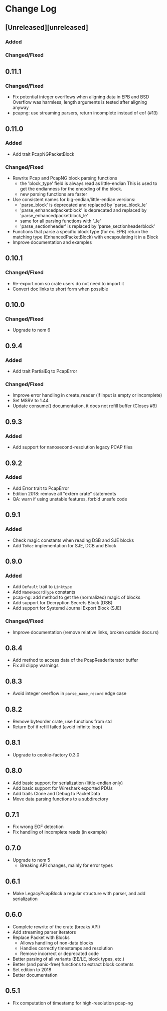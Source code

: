# Change Log

## [Unreleased][unreleased]

### Added

### Changed/Fixed

## 0.11.1

### Changed/Fixed

- Fix potential integer overflows when aligning data in EPB and BSD
  Overflow was harmless, length arguments is tested after aligning anyway
- pcapng: use streaming parsers, return incomplete instead of eof (#13)

## 0.11.0

### Added

- Add trait PcapNGPacketBlock

### Changed/Fixed

- Rewrite Pcap and PcapNG block parsing functions
  - the 'block_type' field is always read as little-endian
    This is used to get the endianness for the encoding of the block.
  - new parsing functions are faster
- Use consistent names for big-endian/little-endian versions:
  - 'parse_block' is deprecated and replaced by 'parse_block_le'
  - 'parse_enhancedpacketblock' is deprecated and replaced by 'parse_enhancedpacketblock_le'
  - same for all parsing functions with '_le'
  - 'parse_sectionheader' is replaced by 'parse_sectionheaderblock'
- Functions that parse a specific block type (for ex. EPB) return the matching type
  (EnhancedPacketBlock) with encapsulating it in a Block
- Improve documentation and examples

## 0.10.1

### Changed/Fixed

- Re-export nom so crate users do not need to import it
- Convert doc links to short form when possible

## 0.10.0

### Changed/Fixed

- Upgrade to nom 6

## 0.9.4

### Added

- Add trait PartialEq to PcapError

### Changed/Fixed

- Improve error handling in create_reader (if input is empty or incomplete)
- Set MSRV to 1.44
- Update consume() documentation, it does not refill buffer (Closes #9)

## 0.9.3

### Added

- Add support for nanosecond-resolution legacy PCAP files

## 0.9.2

### Added

- Add Error trait to PcapError
- Edition 2018: remove all "extern crate" statements
- QA: warn if using unstable features, forbid unsafe code

## 0.9.1

### Added

- Check magic constants when reading DSB and SJE blocks
- Add `ToVec` implementation for SJE, DCB and Block

## 0.9.0

### Added

- Add `Default` trait to `Linktype`
- Add `NameRecordType` constants
- pcap-ng: add method to get the (normalized) magic of blocks
- Add support for Decryption Secrets Block (DSB)
- Add support for Systemd Journal Export Block (SJE)

### Changed/Fixed

- Improve documentation (remove relative links, broken outside docs.rs)

## 0.8.4

- Add method to access data of the PcapReaderIterator buffer
- Fix all clippy warnings

## 0.8.3

- Avoid integer overflow in `parse_name_record` edge case

## 0.8.2

- Remove byteorder crate, use functions from std
- Return Eof if refill failed (avoid infinite loop)

## 0.8.1

- Upgrade to cookie-factory 0.3.0

## 0.8.0

- Add basic support for serialization (little-endian only)
- Add basic support for Wireshark exported PDUs
- Add traits Clone and Debug to PacketData
- Move data parsing functions to a subdirectory

## 0.7.1

- Fix wrong EOF detection
- Fix handling of incomplete reads (in example)

## 0.7.0

- Upgrade to nom 5
  - Breaking API changes, mainly for error types

## 0.6.1

- Make LegacyPcapBlock a regular structure with parser, and add serialization

## 0.6.0

- Complete rewrite of the crate (breaks API)
- Add streaming parser iterators
- Replace Packet with Blocks
  - Allows handling of non-data blocks
  - Handles correctly timestamps and resolution
  - Remove incorrect or deprecated code
- Better parsing of all variants (BE/LE, block types, etc.)
- Better (and panic-free) functions to extract block contents
- Set edition to 2018
- Better documentation

## 0.5.1

- Fix computation of timestamp for high-resolution pcap-ng

